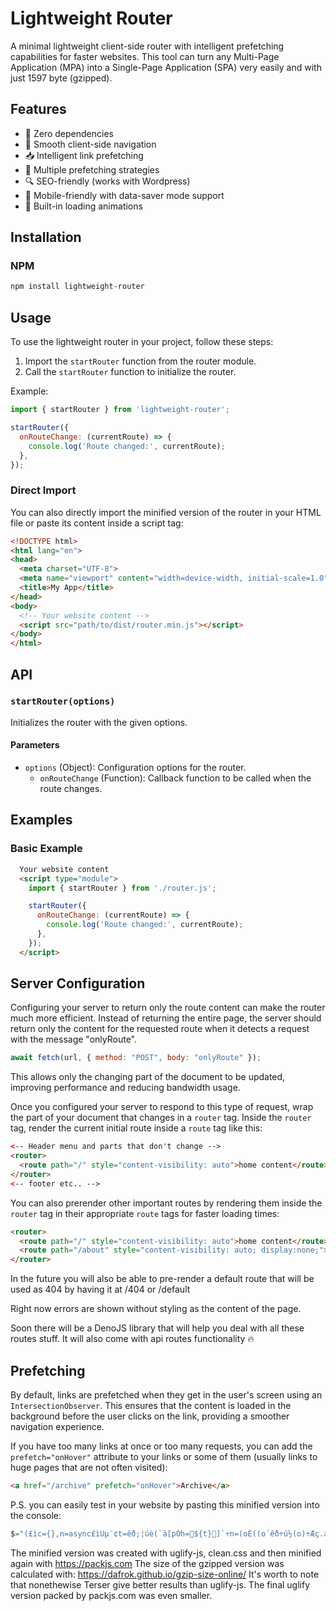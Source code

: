 # Lightweight Router

A minimal lightweight client-side router with intelligent prefetching capabilities for faster websites. This tool can turn any Multi-Page Application (MPA) into a Single-Page Application (SPA) very easily and with just 1597 byte (gzipped).

## Features

- 🚀 Zero dependencies
- 🔄 Smooth client-side navigation
- 📥 Intelligent link prefetching
- 🎯 Multiple prefetching strategies
- 🔍 SEO-friendly (works with Wordpress)
- 📱 Mobile-friendly with data-saver mode support
- 🎨 Built-in loading animations

## Installation

### NPM

```sh
npm install lightweight-router
```

## Usage

To use the lightweight router in your project, follow these steps:

1. Import the `startRouter` function from the router module.
2. Call the `startRouter` function to initialize the router.

Example:

```javascript
import { startRouter } from 'lightweight-router';

startRouter({
  onRouteChange: (currentRoute) => {
    console.log('Route changed:', currentRoute);
  },
});
```

### Direct Import

You can also directly import the minified version of the router in your HTML file or paste its content inside a script tag:

```html
<!DOCTYPE html>
<html lang="en">
<head>
  <meta charset="UTF-8">
  <meta name="viewport" content="width=device-width, initial-scale=1.0">
  <title>My App</title>
</head>
<body>
  <!-- Your website content -->
  <script src="path/to/dist/router.min.js"></script>
</body>
</html>
```

## API

### `startRouter(options)`

Initializes the router with the given options.

#### Parameters

- `options` (Object): Configuration options for the router.
  - `onRouteChange` (Function): Callback function to be called when the route changes.

## Examples

### Basic Example

```html
  Your website content
  <script type="module">
    import { startRouter } from './router.js';

    startRouter({
      onRouteChange: (currentRoute) => {
        console.log('Route changed:', currentRoute);
      },
    });
  </script>
```

## Server Configuration
Configuring your server to return only the route content can make the router much more efficient. Instead of returning the entire page, the server should return only the content for the requested route when it detects a request with the message "onlyRoute".

```javascript
await fetch(url, { method: "POST", body: "onlyRoute" });
```

 This allows only the changing part of the document to be updated, improving performance and reducing bandwidth usage. 

Once you configured your server to respond to this type of request, wrap the part of your document that changes in a `router` tag. Inside the `router` tag, render the current initial route inside a `route` tag like this:

```html
<-- Header menu and parts that don't change -->
<router>
  <route path="/" style="content-visibility: auto">home content</route>
</router>
<-- footer etc.. -->
```

You can also prerender other important routes by rendering them inside the `router` tag in their appropriate `route` tags for faster loading times:

```html
<router>
  <route path="/" style="content-visibility: auto">home content</route>
  <route path="/about" style="content-visibility: auto; display:none;">about content</route>
</router>
```

In the future you will also be able to pre-render a default route that will be used as 404 by having it at /404 or /default

Right now errors are shown without styling as the content of the page.

Soon there will be a DenoJS library that will help you deal with all these routes stuff. It will also come with api routes functionality 🔥

## Prefetching

By default, links are prefetched when they get in the user's screen using an `IntersectionObserver`. This ensures that the content is loaded in the background before the user clicks on the link, providing a smoother navigation experience.

If you have too many links at once or too many requests, you can add the `prefetch="onHover"` attribute to your links or some of them (usually links to huge pages that are not often visited):

```html
<a href="/archive" prefetch="onHover">Archive</a>
```


P.S. you can easily test in your website by pasting this minified version into the console:

```javascript
$="(£ì­c={},n=async£ìÜµ¨¢t=êð;­¦úè(`ä[pÓh=${t}]`÷n=(oÊ((o´êð÷ú½(o)÷Æç.addöÛ³¼nÊ(n=×d(êó³=n¼Ür,a=(ÍDOMParsõ).parseF°mString(n,ýxt/html¢i=a.èötàle¢i=(iÞ(¾tàlµi.Ý÷¥î=a.¬.î,Array.f°m(¥¹Éé)¼for(r of i){Ül=ßÉé;r«?l«=r«:l.Ý=r.Ý,r.paùïNodÐChild(l,rØú¹äé.fÔ=>ú²nëeé÷¥²c¡sÑÆç.ùmo·öÛ¢Ïsc°llTo(0,0÷sÞs(tØ,r=âËÊ(Ë=×dªØ,a=ô,t)ìúfÔìúisIÀngÞôí,ËÊ(rô÷Õun®))±Ø,i=eìÜtí.closeçöAé;tÞÕóÞl(Õó)ÞÕÈÒ=lüÈÞ(úpù·ïDefault(ºhiçory.pushStaý(¸¸ÕóºdispÓchE·ï(ÍE·ïö¯é)Ø;functië lô){ifô©#é©javaÉ:é){ Öhö/é)á1;try{Üt=ÍURLô,ÏlüÈ÷¦ÍURL(Ïlüó¼á¥¤Ò=Õ¤?¥ð!ÒÕðÊ!Õhash:void 0}cÓch{}}}­s,d=âµ×tô¼áúok?úýxt£:Couldn't Ì the ä - HTTP õ°r! çÓus: +úçÓus},t=â !h){Üt=×Ìô,{mÚhod:POSTÑ¬:ëlyRouý}¼ Õok)át}áÌôØ,h=!1,µô={})ìÜt,µúëRouýChange,µôÞô=e,s=e÷ßçyleé÷µ(úÝ=¬.Û{animÓië:¶ 1s infiniý alýrnaý}@keyframes ¶{f°m§8}to§3}}Ñ¾head.½ô÷¨é÷¦êð,¦ôÊô=ßär¢(t´o÷Õçylúc¡Visibilày=autoÑÕî=òî,ú½(t÷òî=Ñò½ô÷h=!0ºÙ¯Ñn÷¾ÙclickÑi÷òÙmouseovõÑôìAÒí.tagNameÞ»í.¿Þ(âeí;!ËÞlªÞ×rô±ô±÷ÍIÀëObsõvõ(a,{°ot:¸thùshold:.5})¼(tì­¦naÁÞnaÁ.sa·DÓa;¾¹aé.fÔì»=ú¿ÊoÊlªÊÕ®±±(oØ;ÛÒ=¾ùadyStaý?¾ÙDOMC¡LoadedÑ(£=>e£)):e(±(¼";l="if(ëýï÷()hoÂéo.o={oÎ:.¾èöärÞ!Öhö(úó).srcbodylÚ obsõ·ôpopçaýroØ)çylÇ=÷c[êó]=ßäÅÓhÑe=pulseOÎvenull,èAllö÷glû.ëHovõÒ);aãlddþgÚAåpùÌénýrsectivigÃctiëÄwww./,Óor.cëneçnamÐ(/^é).sÚAåpòclassLiúdisplayoriginscript||c[úó]fÚchnew pacàywindow.úùplace,==atorEach(ôt.úçartsWàawaà )}addEveæetloadingvar ýxtCëýï&&dñmeïöitùturn async eìppendChirouýttribuýöïLisýnõöstquõør)glû.lüon=>{=útargetinnõHTMLntpathnameþcùaýEledþbody.hùf(eer(),ySelectoree.obalThisocation.teocument.".split('');_=" ¡¢£¤¥¦§¨©ª«¬­®¯°±²³´µ¶·¸¹º»¼½¾¿ÀÁÂÃÄÅÆÇÈÉÊËÌÍÎÏÐÑÒÓÔÕÖ×ØÙÚÛÜÝÞßàáâãäåæçèéêëìíîïðñòóôõö÷øùúûüýþ";for(i=0;i<95;i++){$=$.split(_[i]).join(l[i])};eval($.replace(//g,'"').replace(//g,'\\').replace(//g,String.fromCharCode(10)));
```

The minified version was created with uglify-js, clean.css and then minified again with https://packjs.com
The size of the gzipped version was calculated with: https://dafrok.github.io/gzip-size-online/
It's worth to note that nonethewise Terser give better results than uglify-js. The final uglify version packed by packjs.com was even smaller.


